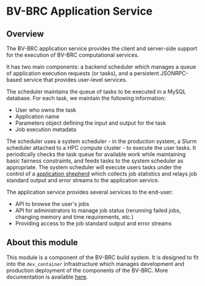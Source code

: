 # BV-BRC Application Service

## Overview

The BV-BRC application service provides the client and server-side support for the execution of BV-BRC computational services.

It has two main components: a backend scheduler which manages a queue of application execution requests (or tasks), and a persistent JSONRPC-based service that provides user-level services.

The scheduler maintains the queue of tasks to be executed in a MySQL database. For each task, we maintain the following information:

- User who owns the task
- Application name
- Parameters object defining the input and output for the task
- Job execution metadata

The scheduler uses a system scheduler - in the production system, a Slurm scheduler attached to a HPC compute cluster - to execute the user tasks. It periodically checks the task queue for available work while maintaining basic fairness constraints, and feeds tasks to the system scheduler as appropriate. The system scheduler will execute users tasks under the control of a [application shepherd](https://github.com/BV-BRC/p3_app_shepherd) which collects job statistics and relays job standard output and error streams to the application service.

The application service provides several services to the end-user:

- API to browse the user's jobs
- API for administrators to manage job status (rerunning failed jobs, changing memory and time requirements, etc.)
- Providing access to the job standard output and error streams

## About this module

This module is a component of the BV-BRC build system. It is designed to fit into the
`dev_container` infrastructure which manages development and production deployment of
the components of the BV-BRC. More documentation is available [here](https://github.com/BV-BRC/dev_container/tree/master/README.md).
